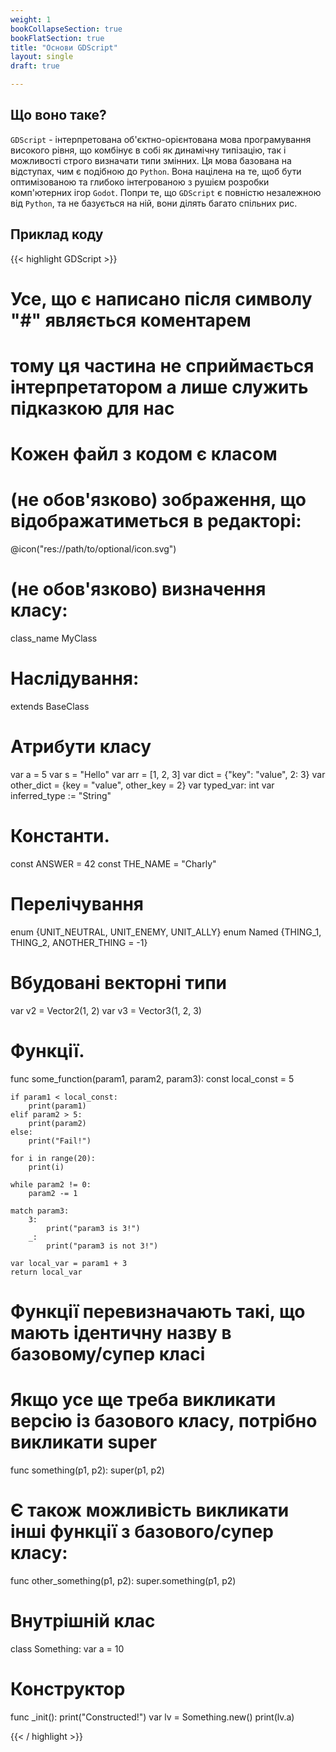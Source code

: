 ```yaml
---
weight: 1
bookCollapseSection: true
bookFlatSection: true
title: "Основи GDScript"
layout: single
draft: true

---
```


## Що воно таке?

`GDScript` - інтерпретована об'єктно-орієнтована мова програмування високого рівня, що комбінує в собі як динамічну типізацію, так і можливості строго визначати типи змінних. Ця мова базована на відступах, чим є подібною до `Python`. Вона націлена на те, щоб бути оптимізованою та глибоко інтегрованою з рушієм розробки комп'ютерних ігор `Godot`. Попри те, що `GDScript` є повністю незалежною від `Python`, та не базується на ній, вони ділять багато спільних рис. 

## Приклад коду

{{< highlight GDScript >}}

# Усе, що є написано після символу "#" являється коментарем

# тому ця частина не сприймається інтерпретатором а лише служить підказкою для нас

# Кожен файл з кодом є класом

# (не обов'язково) зображення, що відображатиметься в редакторі:

@icon("res://path/to/optional/icon.svg")

# (не обов'язково) визначення класу:

class_name MyClass

# Наслідування:

extends BaseClass

# Атрибути класу

var a = 5
var s = "Hello"
var arr = [1, 2, 3]
var dict = {"key": "value", 2: 3}
var other_dict = {key = "value", other_key = 2}
var typed_var: int
var inferred_type := "String"

# Константи.

const ANSWER = 42
const THE_NAME = "Charly"

# Перелічування

enum {UNIT_NEUTRAL, UNIT_ENEMY, UNIT_ALLY}
enum Named {THING_1, THING_2, ANOTHER_THING = -1}

# Вбудовані векторні типи

var v2 = Vector2(1, 2)
var v3 = Vector3(1, 2, 3)

# Функції.

func some_function(param1, param2, param3):
    const local_const = 5

    if param1 < local_const:
        print(param1)
    elif param2 > 5:
        print(param2)
    else:
        print("Fail!")
    
    for i in range(20):
        print(i)
    
    while param2 != 0:
        param2 -= 1
    
    match param3:
        3:
            print("param3 is 3!")
        _:
            print("param3 is not 3!")
    
    var local_var = param1 + 3
    return local_var

# Функції перевизначають такі, що мають ідентичну назву в базовому/супер класі

# Якщо усе ще треба викликати версію із базового класу, потрібно викликати super

func something(p1, p2):
    super(p1, p2)

# Є також можливість викликати інші функції з базового/супер класу:

func other_something(p1, p2):
    super.something(p1, p2)

# Внутрішній клас

class Something:
    var a = 10

# Конструктор

func _init():
    print("Constructed!")
    var lv = Something.new()
    print(lv.a)

{{< / highlight >}}
